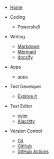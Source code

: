 - [Home](/)

* Coding

  - [Powershell](/coding/pwsh/)

* Writing

  - [Markdown](/writing/markdown/)
  - [Mermaid](/writing/mermaid/)
  - [docsify](/writing/docsify/)

* Apps

  - [apps](/apps/)

* Test Developer

  - [Explore it](/TD/explore/)

* Text Editor

  - [nvim](/editor/neovim/)
  - [Alacritty](/editor/alacritty/)

* Version Control

  - [Git](/version-control/git/)
  - [GitHub](/version-control/github/)
  - [GitHub Actions ](/version-control/github-actions/)
